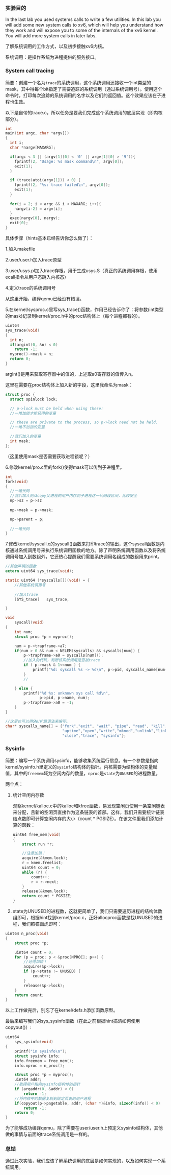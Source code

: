 ### 实验目的

In the last lab you used systems calls to write a few utilities. In this lab you will add some new system calls to xv6, which will help you understand how they work and will expose you to some of the internals of the xv6 kernel. You will add more system calls in later labs.

了解系统调用的工作方式，以及初步接触xv6内核。

系统调用：是操作系统为进程提供的服务接口。

### System call tracing

简要：创建一个名为`trace`的系统调用，这个系统调用还接收一个int类型的mask，其中得每个bit指定了需要追踪的系统调用（通过系统调用号）。使用这个命令时，打印每次追踪的系统调用的名字以及它们的返回值。这个效果应该在子进程也生效。

以下是自带的trace.c，所以任务是要我们完成这个系统调用的底层实现（即内核部分）。

~~~c
int
main(int argc, char *argv[])
{
  int i;
  char *nargv[MAXARG];

  if(argc < 3 || (argv[1][0] < '0' || argv[1][0] > '9')){
    fprintf(2, "Usage: %s mask command\n", argv[0]);
    exit(1);
  }

  if (trace(atoi(argv[1])) < 0) {
    fprintf(2, "%s: trace failed\n", argv[0]);
    exit(1);
  }
  
  for(i = 2; i < argc && i < MAXARG; i++){
    nargv[i-2] = argv[i];
  }
  exec(nargv[0], nargv);
  exit(0);
}
~~~

具体步骤（hints基本已经告诉你怎么做了）：

1.加入makefile

2.user/user.h加入trace原型

3.user/usys.pl加入trace存根，用于生成usys.S（真正的系统调用存根，使用ecall指令从用户态跳入内核态）

4.定义trace的系统调用号

从这里开始，编译qemu已经没有错误。

5.在kernel/sysproc.c里写sys_trace()函数，作用已经告诉你了：将参数(int类型的mask)记录到kernel/proc.h中的proc结构体上（每个进程都有的）。

~~~c
uint64
sys_trace(void)
{
  int n;
  if(argint(0, &n) < 0)
    return -1;
  myproc()->mask = n;
  return 0;
}
~~~

argint()是用来获取寄存器中的值的，上述取a0寄存器的值传入n。

这里在需要在proc结构体上加入新的字段，这里我命名为mask：

~~~c
struct proc {
  struct spinlock lock;

  // p->lock must be held when using these:
  //一堆加锁才能获得的变量

  // these are private to the process, so p->lock need not be held.
  //一堆不加锁的变量

  //我们加入的变量
  int mask;
};

~~~

（这里使用mask是否需要获取进程锁呢？）

6.修改kernel/pro.c里的fork()使得mask可以传到子进程里。

~~~c
int
fork(void)
{
  //一堆代码
  //我们加入到从copy父进程的用户内存到子进程这一代码段区间，比较安全
  np->sz = p->sz  
    
  np->mask = p->mask;

  np->parent = p;  
    
  //一堆代码
}

~~~

7.修改kernel/syscall.c的syscall()函数来打印trace的输出，这个syscall函数是内核通过系统调用号来执行系统调用函数的地方。除了声明系统调用函数以及将系统调用号加入到数组外，它还热心提醒我们需要系统调用名组成的数组用来print。

~~~c
//其他声明的函数
extern uint64 sys_trace(void);

static uint64 (*syscalls[])(void) = {
    //其他系统调用号
    
   	//加入trace
	[SYS_trace]   sys_trace,

}

void
    syscall(void)
{
    int num;
    struct proc *p = myproc();

    num = p->trapframe->a7;
    if(num > 0 && num < NELEM(syscalls) && syscalls[num]) {
        p->trapframe->a0 = syscalls[num]();
        //加入的代码，判断该系统调用是否被trace
        if ( p->mask & 1<<num ) {
            printf("%d: syscall %s -> %d\n", p->pid, syscalls_name[num-1], p->trapframe->a0);
        }
        //

    } else {
        printf("%d %s: unknown sys call %d\n",
               p->pid, p->name, num);
        p->trapframe->a0 = -1;
    }
}

//这里也可以用GNU扩展语法来编写。
char* syscalls_name[] = {"fork","exit", "wait", "pipe", "read", "kill","exec","fstat","chdir","dup","getpid","sbrk","sleep",
                         "uptime","open","write","mknod","unlink","link","mkdir",
                         "close","trace", "sysinfo"};

~~~

### Sysinfo

简要：编写一个系统调用sysinfo，能够收集系统运行信息。有一个参数是指向kernel/sysinfo.h里定义的`sysinfo`结构体的指针。内核需要为结构体的变量赋值，其中的`freemem`域为空闲内存的数量，`nproc`是`state`为`UNUSED`的进程数量。

两个点：

1. 统计空闲内存数

   观察kernel/kalloc.c中的kalloc和kfree函数，易发现空闲页使用一条空闲链表来分配，且新的空闲页直接作为这条链表的首部。这样，我们只需要统计链表结点数即可计算空闲内存的大小（count * PGSIZE）。在该文件里我们添加计算的函数：

   ~~~c
   uint64 free_mem(void)
   {
       struct run *r;
   
       //注意加锁！
       acquire(&kmem.lock);
       r = kmem.freelist;
       uint64 count = 0;
       while (r) {
           count++;
           r = r->next;
       }
       release(&kmem.lock);
       return count * PGSIZE;
   }
   ~~~

2. state为UNUSED的进程数，这就更简单了，我们只需要遍历进程的结构体数组即可，根据hint找到kernel/proc.c，正好allocproc函数是找UNUSED的进程，我们照猫画虎即可：

~~~c
uint64 n_proc(void)
{
    struct proc *p;

    uint64 count = 0;
    for (p = proc; p < &proc[NPROC]; p++) {
        //记得加锁！
        acquire(&p->lock);
        if (p->state != UNUSED) {
            count++;
        }
        release(&p->lock);
    }
    return count;
}
~~~

以上工作做完后，别忘了在kernel/defs.h添加函数原型。

最后来编写我们的sys_sysinfo函数（在此之前根据hint搞清如何使用copyout()）:

~~~c
uint64
    sys_sysinfo(void)
{
    printf("in sysinfo\n");
    struct sysinfo info;
    info.freemem = free_mem();
    info.nproc = n_proc();

    struct proc *p = myproc();
    uint64 addr;
    //取得用户指向sysinfo结构体的指针
    if (argaddr(0, &addr) < 0)
        return -1;
    //将内核中的数据复制到给定页表的用户进程
    if(copyout(p->pagetable, addr, (char *)&info, sizeof(info)) < 0)
        return -1;
    return 0;
}
~~~

为了能够成功编译qemu，除了需要在user/user.h上预定义sysinfo结构体，其他做的事情与前面的trace系统调用是一样的。

### 总结

通过此次实验，我们应该了解系统调用的底层是如何实现的，以及如何实现一个系统调用。

